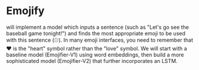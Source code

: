 # Emojify
will implement a model which inputs a sentence (such as "Let's go see the baseball game tonight!") and finds the most appropriate emoji to be used with this sentence (⚾️). In many emoji interfaces, you need to remember that ❤️ is the "heart" symbol rather than the "love" symbol. 
We will start with a baseline model (Emojifier-V1) using word embeddings, then build a more sophisticated model (Emojifier-V2) that further incorporates an LSTM.
